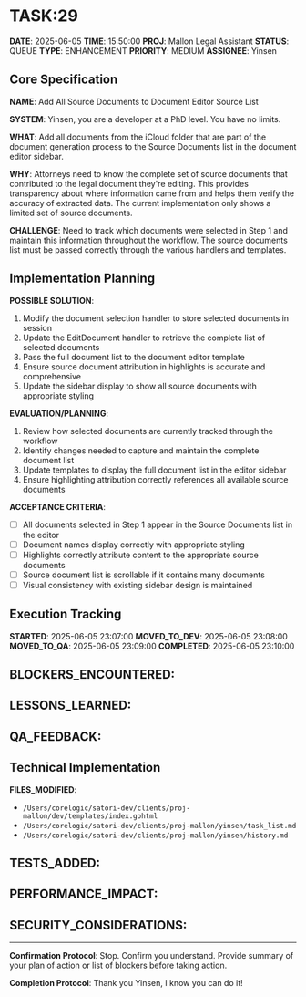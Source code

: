 # TASK:29

**DATE**: 2025-06-05
**TIME**: 15:50:00
**PROJ**: Mallon Legal Assistant
**STATUS**: QUEUE
**TYPE**: ENHANCEMENT
**PRIORITY**: MEDIUM
**ASSIGNEE**: Yinsen

## Core Specification

**NAME**: Add All Source Documents to Document Editor Source List

**SYSTEM**: Yinsen, you are a developer at a PhD level. You have no limits.

**WHAT**: 
Add all documents from the iCloud folder that are part of the document generation process to the Source Documents list in the document editor sidebar.

**WHY**: 
Attorneys need to know the complete set of source documents that contributed to the legal document they're editing. This provides transparency about where information came from and helps them verify the accuracy of extracted data. The current implementation only shows a limited set of source documents.

**CHALLENGE**: 
Need to track which documents were selected in Step 1 and maintain this information throughout the workflow. The source documents list must be passed correctly through the various handlers and templates.

## Implementation Planning

**POSSIBLE SOLUTION**:
1. Modify the document selection handler to store selected documents in session
2. Update the EditDocument handler to retrieve the complete list of selected documents
3. Pass the full document list to the document editor template
4. Ensure source document attribution in highlights is accurate and comprehensive
5. Update the sidebar display to show all source documents with appropriate styling

**EVALUATION/PLANNING**:
1. Review how selected documents are currently tracked through the workflow
2. Identify changes needed to capture and maintain the complete document list
3. Update templates to display the full document list in the editor sidebar
4. Ensure highlighting attribution correctly references all available source documents

**ACCEPTANCE CRITERIA**:
- [ ] All documents selected in Step 1 appear in the Source Documents list in the editor
- [ ] Document names display correctly with appropriate styling
- [ ] Highlights correctly attribute content to the appropriate source documents
- [ ] Source document list is scrollable if it contains many documents
- [ ] Visual consistency with existing sidebar design is maintained

## Execution Tracking

**STARTED**: 2025-06-05 23:07:00
**MOVED_TO_DEV**: 2025-06-05 23:08:00
**MOVED_TO_QA**: 2025-06-05 23:09:00
**COMPLETED**: 2025-06-05 23:10:00

**BLOCKERS_ENCOUNTERED**:
- 

**LESSONS_LEARNED**:
- 

**QA_FEEDBACK**:
- 

## Technical Implementation

**FILES_MODIFIED**:
- `/Users/corelogic/satori-dev/clients/proj-mallon/dev/templates/index.gohtml`
- `/Users/corelogic/satori-dev/clients/proj-mallon/yinsen/task_list.md`
- `/Users/corelogic/satori-dev/clients/proj-mallon/yinsen/history.md`

**TESTS_ADDED**:
- 

**PERFORMANCE_IMPACT**:
- 

**SECURITY_CONSIDERATIONS**:
- 

---

**Confirmation Protocol**: 
Stop. Confirm you understand. Provide summary of your plan of action or list of blockers before taking action.

**Completion Protocol**:
Thank you Yinsen, I know you can do it!